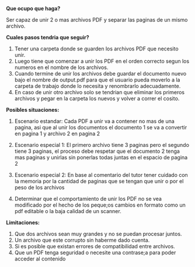 **Que ocupo que haga?**

Ser capaz de unir 2 o mas archivos PDF y separar las paginas de un mismo archivo.

**Cuales pasos tendria que seguir?**
1. Tener una carpeta donde se guarden los archivos PDF que necesito unir.
2. Luego tiene que comenzar a unir los PDF en el orden correcto segun los numeros en el nombre de los archivos.
3. Cuando termine de unir los archivos debe guardar el documento nuevo bajo el nombre de output.pdf para que el usuario pueda moverlo a la carpeta de trabajo donde lo necesita
y renombrarlo adecuadamente.
4. En caso de unir otro archivo solo se tendrian que eliminar los primeros archivos y pegar en la carpeta los nuevos y volver a correr el cosito.

**Posibles situaciones:**

1. Escenario estandar:
Cada PDF a unir va a contener no mas de una pagina, asi que al unir los documentos el documento 1 se va a convertir en pagina 1 y archivo 2 en pagina 2

2. Escenario especial 1:
El primero archivo tiene 3 paginas pero el segundo tiene 3 paginas, el proceso debe respetar que el documento 2 tenga mas paginas y unirlas sin ponerlas todas juntas en el espacio de pagina 2

3. Escenario especial 2:
En base al comentario del tutor tener cuidado con la memoria por la cantidad de paginas que se tengan que unir o por el peso de los archivos

4. Determinar que el comportamiento de unir los PDF no se vea modificado por el hecho de los peque;os cambios en formato como un pdf editable o la baja calidad de un scanner.

**Limitaciones:**

1. Que dos archivos sean muy grandes y no se puedan procesar juntos.
2. Un archivo que este corrupto sin haberme dado cuenta.
3. Si es posible que existan errores de compatibilidad entre archivos.
4. Que un PDF tenga seguridad o necesite una contrase;a para poder acceder al contenido
